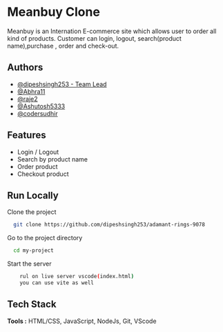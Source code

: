 
# Meanbuy Clone

Meanbuy is an Internation E-commerce site which allows user to order all kind of products. Customer can login, logout, search(product name),purchase , order and check-out. 
## Authors

- [@dipeshsingh253 - Team Lead](https://www.github.com/dipeshsingh253)
- [@Abhra11](https://www.github.com/Abhra11)
- [@raje2](https://www.github.com/raje2)
- [@Ashutosh5333](https://www.github.com/Ashutosh5333)
- [@codersudhir](https://www.github.com/codersudhir)


## Features

- Login / Logout
- Search by product name
- Order product
- Checkout product


## Run Locally

Clone the project

```bash
  git clone https://github.com/dipeshsingh253/adamant-rings-9078
```

Go to the project directory

```bash
  cd my-project
```

Start the server

```bash
    rul on live server vscode(index.html)
    you can use vite as well
```



## Tech Stack

**Tools :** HTML/CSS, JavaScript, NodeJs, Git, VScode


